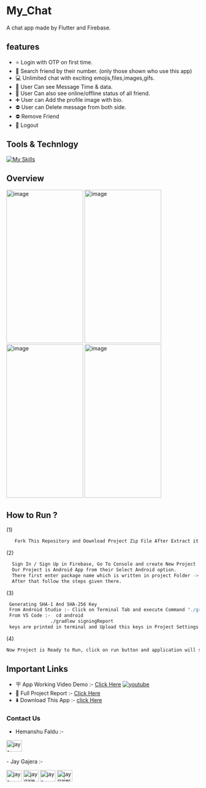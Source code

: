 # My_Chat
A chat app made by Flutter and Firebase.

## features
- ⭐ Login with OTP on first time.
- 🔎 Search friend by their number. (only those shown who use this app)
- 💻 Unlimited chat with exciting emojis,files,images,gifs.
- 🙈 User Can see Message Time & data.
- 🙈 User Can also see online/offline status of all friend.
- ➕ User can Add the profile image with bio.
- ⛔ User can Delete message from both side.
- ⛔ Remove Friend
- 👋 Logout

## Tools & Technlogy
 [![My Skills](https://skillicons.dev/icons?i=androidstudio,flutter,firebase)](androidstudio,Flutter,Firebase)
 
## Overview
<div class="row">
<div class="mx-auto">
<img width="200" height="400" alt="image" src="https://user-images.githubusercontent.com/81226571/201658965-748b68b4-d2fa-43f9-ac8f-913e692a15c0.png">
<img width="200" height="400" alt="image" src="https://user-images.githubusercontent.com/81226571/201659713-c7ffcb49-d76d-4977-82ef-93a052d4ffde.png"/>
<img width="200" height="400" alt="image" src="https://user-images.githubusercontent.com/81226571/201659961-faf7d825-f0c7-4668-ae3d-e43a389da213.png"/>
<img width="200" height="400" alt="image" src="https://user-images.githubusercontent.com/81226571/201660284-d03fff48-7fe5-40ff-a298-e23a58b8c362.png"/>
</div>
</div>



## How to Run ?

 (1)
```sh
   Fork This Repository and Download Project Zip File After Extract it and open in android Studio or VS Code.

```
 (2)
```sh
  Sign In / Sign Up in Firebase, Go To Console and create New Project
  Our Project is Android App from their Select Android option.
  There first enter package name which is written in project Folder -> android/app/build.gradle -> defaultConfig -> applicationId
  After that follow the steps given there. 
 ```
  (3)
```sh
 Generating SHA-1 And SHA-256 Key
 From Android Studio :- Click on Terminal Tab and execute Command "./gradlew signingReport"
 From VS Code :-  cd android
                ./gradlew signingReport 
 keys are printed in terminal and Upload this keys in Project Settings in Firebase Console.
 ```

(4)
```sh
Now Project is Ready to Run, click on run button and application will start.
```

## Important Links
- 🪧 App Working Video Demo  :- [Click Here](https://youtu.be/k-2U7yihsCk) [![youtube][youtube-shield]][youtube-url]
- 📝 Full Project Report     :- [Click Here](https://drive.google.com/file/d/1tZXows-XknJF6RrSGU4z-8ljwyS71OKC/view)
- ⬇️ Download This App       :- [click Here](https://drive.google.com/file/d/18UtAHQlCnCJzbxJ4habPs7evfrU3fq5H/view)

### Contact Us

- Hemanshu Faldu :- <br>
 <p align="left">
 <a href="https://www.linkedin.com/in/hemanshu-faldu-54a732207/" target="blank"><img align="center" src="https://raw.githubusercontent.com/rahuldkjain/github-profile-readme-generator/master/src/images/icons/Social/linked-in-alt.svg" alt="jay-gajera-a6496b204" height="30" width="40" /></a>
<br><br>
- Jay Gajera :- <br>
 <p align="left">
 <a href="https://instagram.com/jay_gajera_17" target="blank"><img align="center" src="https://raw.githubusercontent.com/rahuldkjain/github-profile-readme-generator/master/src/images/icons/Social/instagram.svg" alt="jay-gajera_17" height="30" width="40" /></a>
<a href="https://twitter.com/jaygaje50366755" target="blank"><img align="center" src="https://raw.githubusercontent.com/rahuldkjain/github-profile-readme-generator/master/src/images/icons/Social/twitter.svg" alt="jaygaje50366755" height="30" width="40" /></a>
<a href="https://linkedin.com/in/jay-gajera-a6496b204" target="blank"><img align="center" src="https://raw.githubusercontent.com/rahuldkjain/github-profile-readme-generator/master/src/images/icons/Social/linked-in-alt.svg" alt="jay-gajera-a6496b204" height="30" width="40" /></a>
<a href="https://www.youtube.com/channel/UCtQGWR3bIlLV2GFDF3aeJqw" target="blank"><img align="center" src="https://raw.githubusercontent.com/rahuldkjain/github-profile-readme-generator/master/src/images/icons/Social/youtube.svg" alt="jay gajera" height="30" width="40" /></a>



[youtube-shield]:https://img.shields.io/youtube/views/k-2U7yihsCk?style=social
[youtube-url]:  https://youtu.be/k-2U7yihsCk
